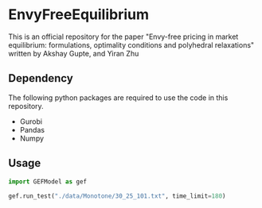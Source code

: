 # EnvyFreeEquilibrium
This is an official repository for the paper "Envy-free pricing in market equilibrium: formulations, optimality conditions and polyhedral relaxations" written by Akshay Gupte, and Yiran Zhu

## Dependency

The following python packages are required to use the code in this repository.

- Gurobi
- Pandas
- Numpy

## Usage

```python
import GEFModel as gef
 
gef.run_test("./data/Monotone/30_25_101.txt", time_limit=180)
```
